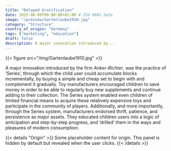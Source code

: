 ```yaml
---
title: "Delayed Gratification"
date: 2025-06-09T00:00:00+01:00 # ISO 8601 date
image: "/preview/Gartenlaube1910.jpg"
category: "Structure"
country_of_origin: "Germany"
tags: ["marketing", "education"]
draft: false
description: A major innovation introduced by...
---
```


{{< figure src="/img/Gartenlaube1910.jpg" >}}

A major innovation introduced by the firm *Anker-Richter*, was the practice of ‘Series’, through which the child user could accumulate blocks incrementally, by buying a simple and cheap set to begin with and complement it gradually. Toy manufacturers encouraged children to save money in order to be able to regularly buy new supplements and continue adding to their collection. The Series system enabled even children of limited financial means to acquire these relatively expensive toys and participate in the community of players. Additionally, and more importantly, through the Series system, manufacturers endorsed thrift, patience, and persistence as major assets. They educated children users into a logic of anticipation and step-by-step progress, and ‘drilled’ them in the ways and pleasures of modern consumption.


{{< details "Origin" >}}
Some placeholder content for origin. This panel is hidden by default but revealed when the user clicks.
{{< /details >}}

